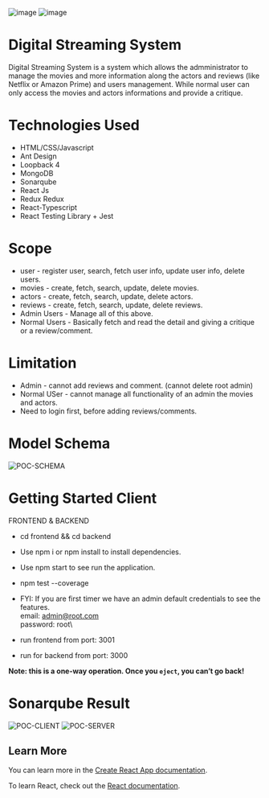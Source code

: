 ![image](https://user-images.githubusercontent.com/56390226/201990578-cdb1a38d-e60a-4e46-8cad-5ca08a509d5d.png)
![image](https://user-images.githubusercontent.com/56390226/201990927-b0e10a10-8372-4884-acd5-fad1a7b42d17.png)


# Digital Streaming System
Digital Streaming System is a system which allows the admministrator to manage the movies and more information along the actors and reviews (like Netflix or Amazon Prime) and users management. While normal user can only access the movies and actors informations and provide a critique. 

# Technologies Used
* HTML/CSS/Javascript
* Ant Design
* Loopback 4
* MongoDB
* Sonarqube
* React Js
* Redux Redux
* React-Typescript
* React Testing Library + Jest

# Scope 
* user - register user, search, fetch user info, update user info, delete users.
* movies - create, fetch, search, update, delete movies.
* actors - create, fetch, search, update, delete actors.
* reviews - create, fetch, search, update, delete reviews.
* Admin Users - Manage all of this above.
* Normal Users - Basically fetch and read the detail and giving a critique or a review/comment. 

# Limitation 
* Admin - cannot add reviews and comment. (cannot delete root admin)
* Normal USer - cannot manage all functionality of an admin the movies and actors. 
* Need to login first, before adding reviews/comments. 


# Model Schema
![POC-SCHEMA](https://user-images.githubusercontent.com/56390226/202005017-0d3ddb24-56e9-4173-89f6-bf4aa6387cda.png)



# Getting Started Client
FRONTEND & BACKEND
* cd frontend && cd backend
* Use npm i or npm install to install dependencies.
* Use npm start to see run the application.
* npm test --coverage

* FYI: If you are first timer we have an admin default credentials to see the features.\
email: admin@root.com\
password: root\

* run frontend from port: 3001
* run for backend from port: 3000

**Note: this is a one-way operation. Once you `eject`, you can’t go back!**

# Sonarqube Result

![POC-CLIENT](https://user-images.githubusercontent.com/56390226/201997123-d2a2b485-c952-49f3-a851-e4696cf3ec54.png)
![POC-SERVER](https://user-images.githubusercontent.com/56390226/201997126-4d1118b8-5bf1-425e-860b-03acad1ae2e8.PNG)



## Learn More
You can learn more in the [Create React App documentation](https://facebook.github.io/create-react-app/docs/getting-started).

To learn React, check out the [React documentation](https://reactjs.org/).

